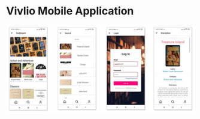 # Vivlio Mobile Application

![Final Output of Product](https://github.com/ushanchamod/Vivlionew-React_native_project/blob/1d5d8bc09a3b860ae98824b5fda012626dfe5959/App.jpg)

